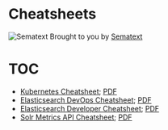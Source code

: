 # Cheatsheets
![Sematext](https://sematext.com/wp-content/uploads/2017/01/octi-footer-circle.png) Brought to you by [Sematext](https://sematext.com/)

# TOC
- [Kubernetes Cheatsheet](kubernetes-cheatsheet.md); [PDF](https://sematext.com/kubernetes-cheat-sheet/)
- [Elasticsearch DevOps Cheatsheet](elasticsearch-devops-cheatsheet.md); [PDF](https://sematext.com/elasticsearch-devops-cheat-sheet/)
- [Elasticsearch Developer Cheatsheet](elasticsearch-developer-cheatsheet.md); [PDF](https://sematext.com/elasticsearch-developer-cheat-sheet/)
- [Solr Metrics API Cheatsheet](solr-metrics-api-cheatsheet.md); [PDF](https://sematext.com/solr-api-metrics-cheat-sheet/)
